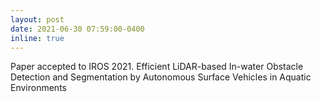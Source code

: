 ```yaml
---
layout: post
date: 2021-06-30 07:59:00-0400
inline: true
---
```


Paper accepted to IROS 2021. Efficient LiDAR-based In-water Obstacle Detection and Segmentation by Autonomous Surface Vehicles in Aquatic Environments
